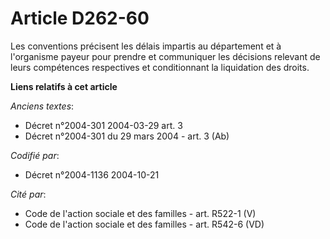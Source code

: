 # Article D262-60

Les conventions précisent les délais impartis au département et à l'organisme payeur pour prendre et communiquer les
décisions relevant de leurs compétences respectives et conditionnant la liquidation des droits.

**Liens relatifs à cet article**

_Anciens textes_:

  - Décret n°2004-301 2004-03-29 art. 3
  - Décret n°2004-301 du 29 mars 2004 - art. 3 (Ab)

_Codifié par_:

  - Décret n°2004-1136 2004-10-21

_Cité par_:

  - Code de l'action sociale et des familles - art. R522-1 (V)
  - Code de l'action sociale et des familles - art. R542-6 (VD)
